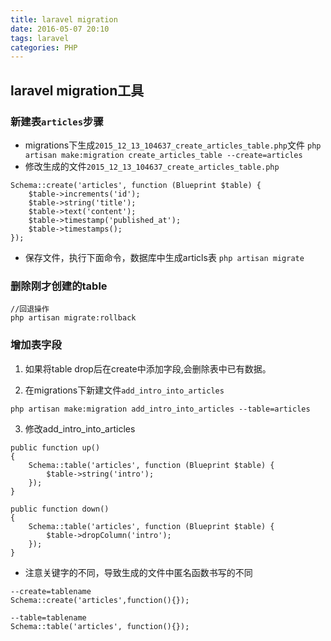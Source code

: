 ```yaml
---
title: laravel migration
date: 2016-05-07 20:10
tags: laravel
categories: PHP
---
```


## laravel migration工具
 
### 新建表`articles`步骤
 
* migrations下生成`2015_12_13_104637_create_articles_table.php`文件
`php artisan make:migration create_articles_table --create=articles`
* 修改生成的文件`2015_12_13_104637_create_articles_table.php`

```
Schema::create('articles', function (Blueprint $table) {
    $table->increments('id');
    $table->string('title');
    $table->text('content');
    $table->timestamp('published_at');
    $table->timestamps();
});
```

* 保存文件，执行下面命令，数据库中生成articls表
`php artisan migrate`

### 删除刚才创建的table
```
//回退操作
php artisan migrate:rollback
```
<!-- more -->
### 增加表字段

1. 如果将table drop后在create中添加字段,会删除表中已有数据。

2. 在migrations下新建文件`add_intro_into_articles`
```
php artisan make:migration add_intro_into_articles --table=articles

```

3. 修改add_intro_into_articles
```
public function up()
{
    Schema::table('articles', function (Blueprint $table) {
        $table->string('intro');
    });
}

public function down()
{
    Schema::table('articles', function (Blueprint $table) {
        $table->dropColumn('intro');
    });
}
```

* 注意关键字的不同，导致生成的文件中匿名函数书写的不同
```
--create=tablename
Schema::create('articles',function(){});

--table=tablename
Schema::table('articles', function(){});
```
